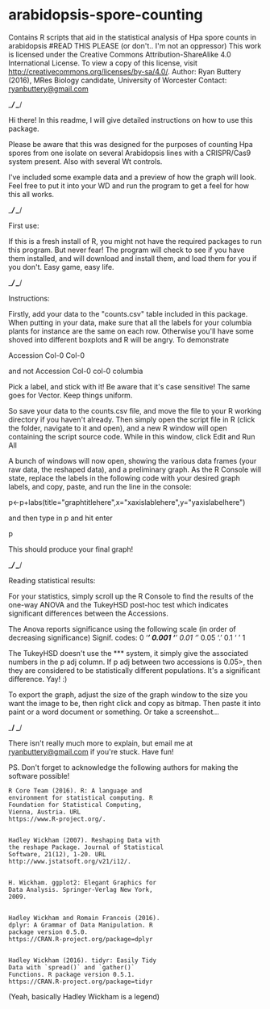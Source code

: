 # arabidopsis-spore-counting
Contains R scripts that aid in the statistical analysis of Hpa spore counts in arabidopsis
#READ THIS PLEASE (or don't.. I'm not an oppressor)
This work is licensed under the Creative Commons Attribution-ShareAlike 4.0
International License. To view a copy of this license, visit
http://creativecommons.org/licenses/by-sa/4.0/.
Author: Ryan Buttery (2016), MRes Biology candidate, University of Worcester
Contact: ryanbuttery@gmail.com


\__________________________________________________________________________________________/
\__________________________________________________________________________________________/


Hi there! In this readme, I will give detailed instructions on how
to use this package.

Please be aware that this was designed for the purposes of counting Hpa spores from
one isolate on several Arabidopsis lines with a CRISPR/Cas9 system
present. Also with several Wt controls.

I've included some example data and a preview of how the graph will look. Feel free to put 
it into your WD and run the program to get a feel for how this all works. 

\__________________________________________________________________________________________/
\__________________________________________________________________________________________/

First use:

If this is a fresh install of R, you might not have the required packages to run this program.
But never fear! The program will check to see if you have them installed, and will download
and install them, and load them for you if you don't. Easy game, easy life.
 

\__________________________________________________________________________________________/
\__________________________________________________________________________________________/


Instructions:


Firstly, add your data to the "counts.csv" table included in this package.
When putting in your data, make sure that all the labels for your columbia plants for instance
are the same on each row. Otherwise you'll have some shoved into different boxplots and 
R will be angry. To demonstrate


Accession
Col-0
Col-0

and not
Accession
Col-0
col-0
columbia

Pick a label, and stick with it! Be aware that it's case sensitive!
The same goes for Vector. Keep things uniform.

So save your data to the counts.csv file, and move the file to your R working directory if 
you haven't already. Then simply open the script file in R (click the folder, navigate to it 
and open), and a new R window will open containing the script source code. While in this window, 
click Edit and Run All

A bunch of windows will now open, showing the various data frames (your raw data, the reshaped 
data), and a preliminary graph. As the R Console will state, replace the labels in the following
code with your desired graph labels, and copy, paste, and run the line in the console:

p<-p+labs(title="graphtitlehere",x="xaxislablehere",y="yaxislabelhere")

and then type in p and hit enter

p

This should produce your final graph!


\____________________________________________________________________________________________/
\____________________________________________________________________________________________/


Reading statistical results:


For your statistics, simply scroll up the R Console to find the results of the one-way ANOVA and the TukeyHSD post-hoc test which indicates significant
differences between the Accessions.

The Anova reports significance using the following scale (in order of decreasing significance)
Signif. codes:  0 ‘***’ 0.001 ‘**’ 0.01 ‘*’ 0.05 ‘.’ 0.1 ‘ ’ 1

The TukeyHSD doesn't use the *** system, it simply give the associated numbers in the p adj column. If p adj between two accessions is 0.05>, then 
they are considered to be statistically different populations. It's a significant difference. Yay! :)

To export the graph, adjust the size of the graph window to the size you want the image to be, then right click and copy as bitmap.
Then paste it into paint or a word document or something. Or take a screenshot...


\_____________________________________________________________________________________________/
\_____________________________________________________________________________________________/


There isn't really much more to explain, but email me at ryanbuttery@gmail.com if you're stuck. Have fun!




PS. Don't forget to acknowledge the following authors for making the software possible!

    R Core Team (2016). R: A language and
    environment for statistical computing. R
    Foundation for Statistical Computing,
    Vienna, Austria. URL
    https://www.R-project.org/.

  
    Hadley Wickham (2007). Reshaping Data with
    the reshape Package. Journal of Statistical
    Software, 21(12), 1-20. URL
    http://www.jstatsoft.org/v21/i12/.
  
  
    H. Wickham. ggplot2: Elegant Graphics for
    Data Analysis. Springer-Verlag New York,
    2009.

  
    Hadley Wickham and Romain Francois (2016).
    dplyr: A Grammar of Data Manipulation. R
    package version 0.5.0.
    https://CRAN.R-project.org/package=dplyr


    Hadley Wickham (2016). tidyr: Easily Tidy
    Data with `spread()` and `gather()`
    Functions. R package version 0.5.1.
    https://CRAN.R-project.org/package=tidyr


(Yeah, basically Hadley Wickham is a legend)
